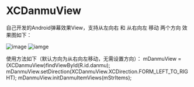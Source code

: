 # XCDanmuView
自己开发的Android弹幕效果View，支持从左向右 和 从右向左 移动 两个方向
效果图如下：

![image](https://github.com/jczmdeveloper/XCDanmuView/tree/master/screenshots/01.gif)
![iamge](https://raw.githubusercontent.com/jczmdeveloper/XCDanmuView/master/screenshots/01.gif)

使用方法如下（默认方向为从右向左移动，无需设置方向）：
mDanmuView = (XCDanmuView)findViewById(R.id.danmu);
mDanmuView.setDirection(XCDanmuView.XCDirection.FORM_LEFT_TO_RIGHT);
mDanmuView.initDanmuItemViews(mStrItems);
